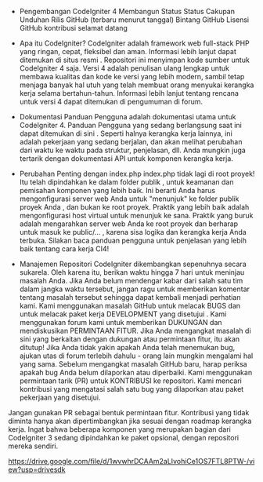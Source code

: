 - Pengembangan CodeIgniter 4
Membangun Status Status Cakupan Unduhan Rilis GitHub (terbaru menurut tanggal) Bintang GitHub Lisensi GitHub kontribusi selamat datang

- Apa itu CodeIgniter?
CodeIgniter adalah framework web full-stack PHP yang ringan, cepat, fleksibel dan aman. Informasi lebih lanjut dapat ditemukan di situs resmi .
Repositori ini menyimpan kode sumber untuk CodeIgniter 4 saja. Versi 4 adalah penulisan ulang lengkap untuk membawa kualitas dan kode ke versi yang lebih modern, sambil tetap menjaga banyak hal utuh yang telah membuat orang menyukai kerangka kerja selama bertahun-tahun.
Informasi lebih lanjut tentang rencana untuk versi 4 dapat ditemukan di pengumuman di forum.
- Dokumentasi
Panduan Pengguna adalah dokumentasi utama untuk CodeIgniter 4.
Panduan Pengguna yang sedang berlangsung saat ini dapat ditemukan di sini . Seperti halnya kerangka kerja lainnya, ini adalah pekerjaan yang sedang berjalan, dan akan melihat perubahan dari waktu ke waktu pada struktur, penjelasan, dll.
Anda mungkin juga tertarik dengan dokumentasi API untuk komponen kerangka kerja.
- Perubahan Penting dengan index.php
index.php tidak lagi di root proyek! Itu telah dipindahkan ke dalam folder publik , untuk keamanan dan pemisahan komponen yang lebih baik.
Ini berarti Anda harus mengonfigurasi server web Anda untuk "menunjuk" ke folder publik proyek Anda , dan bukan ke root proyek. Praktik yang lebih baik adalah mengonfigurasi host virtual untuk menunjuk ke sana. Praktik yang buruk adalah mengarahkan server web Anda ke root proyek dan berharap untuk masuk ke public/... , karena sisa logika dan kerangka kerja Anda terbuka.
Silakan baca panduan pengguna untuk penjelasan yang lebih baik tentang cara kerja CI4!

- Manajemen Repositori
CodeIgniter dikembangkan sepenuhnya secara sukarela. Oleh karena itu, berikan waktu hingga 7 hari untuk meninjau masalah Anda. Jika Anda belum mendengar kabar dari salah satu tim dalam jangka waktu tersebut, jangan ragu untuk memberikan komentar tentang masalah tersebut sehingga dapat kembali menjadi perhatian kami.
Kami menggunakan masalah GitHub untuk melacak BUGS dan untuk melacak paket kerja DEVELOPMENT yang disetujui . Kami menggunakan forum kami untuk memberikan DUKUNGAN dan mendiskusikan PERMINTAAN FITUR.
Jika Anda mengangkat masalah di sini yang berkaitan dengan dukungan atau permintaan fitur, itu akan ditutup! Jika Anda tidak yakin apakah Anda telah menemukan bug, ajukan utas di forum terlebih dahulu - orang lain mungkin mengalami hal yang sama.
Sebelum mengangkat masalah GitHub baru, harap periksa apakah bug Anda belum dilaporkan atau diperbaiki.
Kami menggunakan permintaan tarik (PR) untuk KONTRIBUSI ke repositori. Kami mencari kontribusi yang mengatasi salah satu bug yang dilaporkan atau paket pekerjaan yang disetujui.

Jangan gunakan PR sebagai bentuk permintaan fitur. Kontribusi yang tidak diminta hanya akan dipertimbangkan jika sesuai dengan roadmap kerangka kerja. Ingat bahwa beberapa komponen yang merupakan bagian dari CodeIgniter 3 sedang dipindahkan ke paket opsional, dengan repositori mereka sendiri.

https://drive.google.com/file/d/1wvwhrDCAAm2aLIvohiCe1OS7FTL8PTW-/view?usp=drivesdk
